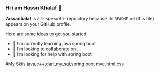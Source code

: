 ### Hi i am Hassn Khalaf 👋

**7assan5alaf** is a ✨ _special_ ✨ repository because its `README.md` (this file) appears on your GitHub profile.

Here are some ideas to get you started:

- 🌱 I’m currently learning java spring boot
- 👯 I’m looking to collaborate on ...
- 🤔 I’m looking for help with spring boot


#My Skils
java,c++,dart,my_sql,spring boot mvc,html,css
 


